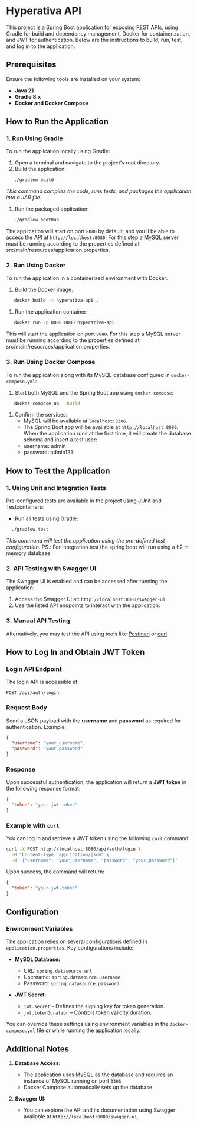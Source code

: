 # Hyperativa API
This project is a Spring Boot application for exposing REST APIs, using Gradle for build and dependency management, Docker for containerization, and JWT for authentication. Below are the instructions to build, run, test, and log in to the application.
## Prerequisites
Ensure the following tools are installed on your system:
- **Java 21**
- **Gradle 8.x**
- **Docker and Docker Compose**

## How to Run the Application
### 1. Run Using Gradle
To run the application locally using Gradle:
1. Open a terminal and navigate to the project's root directory.
2. Build the application:
``` bash
   ./gradlew build
```
_This command compiles the code, runs tests, and packages the application into a JAR file._
1. Run the packaged application:
``` bash
   ./gradlew bootRun
```
The application will start on port `8080` by default, and you'll be able to access the API at `http://localhost:8080`. 
For this step a MySQL server must be running according to the properties defined at src/main/resources/application.properties.
### 2. Run Using Docker
To run the application in a containerized environment with Docker:
1. Build the Docker image:
``` bash
   docker build -t hyperativa-api .
```
1. Run the application container:
``` bash
   docker run -p 8080:8080 hyperativa-api
```
This will start the application on port `8080`. 
For this step a MySQL server must be running according to the properties defined at src/main/resources/application.properties.
### 3. Run Using Docker Compose
To run the application along with its MySQL database configured in `docker-compose.yml`:
1. Start both MySQL and the Spring Boot app using `docker-compose`:
``` bash
   docker-compose up --build
```
1. Confirm the services:
    - MySQL will be available at `localhost:3306`.
    - The Spring Boot app will be available at `http://localhost:8080`.
When the application runs at the first time, it will create the database schema and insert a test user:
    - username: admin
    - password: admin123

## How to Test the Application
### 1. Using Unit and Integration Tests
Pre-configured tests are available in the project using JUnit and Testcontainers:
- Run all tests using Gradle:
``` bash
  ./gradlew test
```
_This command will test the application using the pre-defined test configuration._
PS.: For integration test the spring boot will run using a h2 in memory database
### 2. API Testing with Swagger UI
The Swagger UI is enabled and can be accessed after running the application:
1. Access the Swagger UI at: `http://localhost:8080/swagger-ui`.
2. Use the listed API endpoints to interact with the application.

### 3. Manual API Testing
Alternatively, you may test the API using tools like [Postman](https://www.postman.com/) or [curl](https://curl.se/).
## How to Log In and Obtain JWT Token
### Login API Endpoint
The login API is accessible at:
``` 
POST /api/auth/login
```
### Request Body
Send a JSON payload with the **username** and **password** as required for authentication. Example:
``` json
{
  "username": "your_username",
  "password": "your_password"
}
```
### Response
Upon successful authentication, the application will return a **JWT token** in the following response format:
``` json
{
  "token": "your-jwt-token"
}
```
### Example with `curl`
You can log in and retrieve a JWT token using the following `curl` command:
``` bash
curl -X POST http://localhost:8080/api/auth/login \
  -H "Content-Type: application/json" \
  -d '{"username": "your_username", "password": "your_password"}'
```
Upon success, the command will return:
``` json
{
  "token": "your-jwt-token"
}
```
## Configuration
### Environment Variables
The application relies on several configurations defined in `application.properties`. Key configurations include:
- **MySQL Database:**
    - URL: `spring.datasource.url`
    - Username: `spring.datasource.username`
    - Password: `spring.datasource.password`

- **JWT Secret:**
    - `jwt.secret` – Defines the signing key for token generation.
    - `jwt.tokenDuration` – Controls token validity duration.

You can override these settings using environment variables in the `docker-compose.yml` file or while running the application locally.
## Additional Notes
1. **Database Access:**
    - The application uses MySQL as the database and requires an instance of MySQL running on port `3306`.
    - Docker Compose automatically sets up the database.

2. **Swagger UI:**
    - You can explore the API and its documentation using Swagger available at `http://localhost:8080/swagger-ui`.
